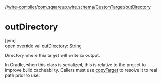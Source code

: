 //[wire-compiler](../../../index.md)/[com.squareup.wire.schema](../index.md)/[CustomTarget](index.md)/[outDirectory](out-directory.md)

# outDirectory

[jvm]\
open override val [outDirectory](out-directory.md): [String](https://kotlinlang.org/api/latest/jvm/stdlib/kotlin/-string/index.html)

Directory where this target will write its output.

In Gradle, when this class is serialized, this is relative to the project to improve build cacheability. Callers must use [copyTarget](copy-target.md) to resolve it to real path prior to use.
